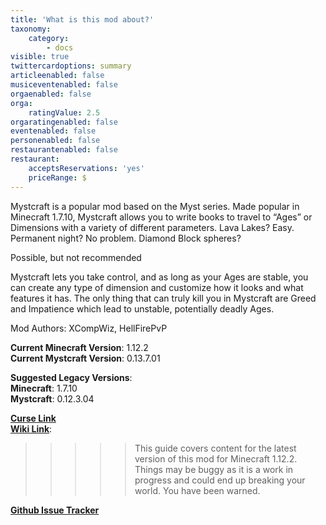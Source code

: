 ```yaml
---
title: 'What is this mod about?'
taxonomy:
    category:
        - docs
visible: true
twittercardoptions: summary
articleenabled: false
musiceventenabled: false
orgaenabled: false
orga:
    ratingValue: 2.5
orgaratingenabled: false
eventenabled: false
personenabled: false
restaurantenabled: false
restaurant:
    acceptsReservations: 'yes'
    priceRange: $
---
```


Mystcraft is a popular mod based on the Myst series. Made popular in Minecraft 1.7.10, Mystcraft allows you to write books to travel to “Ages” or Dimensions with a variety of different parameters. Lava Lakes? Easy. Permanent night? No problem. Diamond Block spheres? 

Possible, but not recommended

Mystcraft lets you take control, and as long as your Ages are stable, you can create any type of dimension and customize how it looks and what features it has. The only thing that can truly kill you in Mystcraft are Greed and Impatience which lead to unstable, potentially deadly Ages.


Mod Authors: XCompWiz, HellFirePvP

**Current Minecraft Version**: 1.12.2  
**Current Mystcraft Version**: 0.13.7.01  

**Suggested Legacy Versions**:  
**Minecraft**: 1.7.10  
**Mystcraft**: 0.12.3.04  

**[Curse Link](https://minecraft.curseforge.com/projects/mystcraft/files)**  
**[Wiki Link](http://wiki.mystcraft.xcompwiz.com/)**:  


>>>>> This guide covers content for the latest version of this mod for Minecraft 1.12.2. Things may be buggy as it is a work in progress and could end up breaking your world. You have been warned.

**[Github Issue Tracker](https://github.com/XCompWiz/Mystcraft-Issues/issues)** 